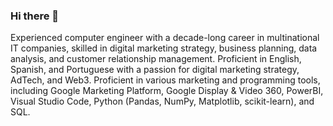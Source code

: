 ### Hi there 👋

Experienced computer engineer with a decade-long career in multinational IT companies, skilled in digital marketing strategy, business planning, data analysis, and customer relationship management. Proficient in English, Spanish, and Portuguese with a passion for digital marketing strategy, AdTech, and Web3. Proficient in various marketing and programming tools, including Google Marketing Platform, Google Display & Video 360, PowerBI, Visual Studio Code, Python (Pandas, NumPy, Matplotlib, scikit-learn), and SQL.


<!--
**0xrsfagundes/0xrsfagundes** is a ✨ _special_ ✨ repository because its `README.md` (this file) appears on your GitHub profile.

Here are some ideas to get you started:

- 🔭 I’m currently working on ...
- 🌱 I’m currently learning ...
- 👯 I’m looking to collaborate on ...
- 🤔 I’m looking for help with ...
- 💬 Ask me about ...
- 📫 How to reach me: ...
- 😄 Pronouns: ...
- ⚡ Fun fact: ...
-->
